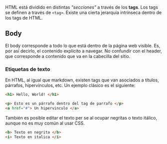 
HTML está dividido en distintas *"secciones"* a través de los **tags**. Los tags se definen a través de ``<tag>``. Existe una cierta jerarquía intrínseca dentro de los tags de HTML. 

## Body 

El body corresponde a todo lo que está dentro de la página web visible. Es, por así decirlo, el contenido explícito a navegar. No confundir con el header, que corresponde a contenido que va en la cabecilla del sitio. 

### Etiquetas de texto 

En HTML, al igual que markdown, existen tags que van asociados a títulos, párrafos, hipervínculos, etc. Un ejemplo clásico es el siguiente: 

```html
<h1> Hello, World! </h1>

<p> Esto es un párrafo dentro del tag de parrafo </p> 
<a href="#"> Un hipervinculo </a>
```

También es posible editar el texto per se al ocupar negritas o texto itálico, aunque no es muy común al usar CSS. 

```html 
<b> Texto en negrita </b>
<i> Texto en italica </i> 
```


